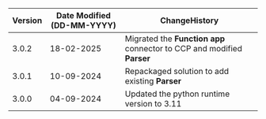  **Version** | **Date Modified (DD-MM-YYYY)**| **ChangeHistory**                                                                         |
|------------|-------------------------------|-------------------------------------------------------------------------------------------|
| 3.0.2      | 18-02-2025                    | Migrated the **Function app** connector to CCP and modified **Parser**                                               |
| 3.0.1      | 10-09-2024                    | Repackaged solution to add existing **Parser**                                               |
| 3.0.0      | 04-09-2024                    | Updated the python runtime version to 3.11                                                |
